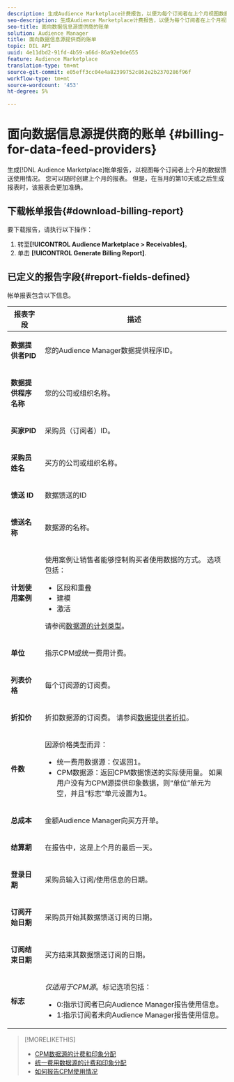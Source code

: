 ```yaml
---
description: 生成Audience Marketplace计费报告，以便为每个订阅者在上个月视图数据馈送使用情况。 您可以随时创建上个月的报表。 但是，在当月的第10天或之后生成报表时，该报表会更加准确。
seo-description: 生成Audience Marketplace计费报告，以便为每个订阅者在上个月视图数据馈送使用情况。 您可以随时创建上个月的报表。 但是，在当月的第10天或之后生成报表时，该报表会更加准确。
seo-title: 面向数据信息源提供商的账单
solution: Audience Manager
title: 面向数据信息源提供商的账单
topic: DIL API
uuid: 4e11dbd2-91fd-4b59-a66d-86a92e0de655
feature: Audience Marketplace
translation-type: tm+mt
source-git-commit: e05eff3cc04e4a82399752c862e2b2370286f96f
workflow-type: tm+mt
source-wordcount: '453'
ht-degree: 5%

---
```



# 面向数据信息源提供商的账单 {#billing-for-data-feed-providers}

生成[!DNL Audience Marketplace]帐单报告，以视图每个订阅者上个月的数据馈送使用情况。 您可以随时创建上个月的报表。 但是，在当月的第10天或之后生成报表时，该报表会更加准确。

## 下载帐单报告{#download-billing-report}

要下载报告，请执行以下操作：

1. 转至&#x200B;**[!UICONTROL Audience Marketplace > Receivables]**。
1. 单击 **[!UICONTROL Generate Billing Report]**.

## 已定义的报告字段{#report-fields-defined}

帐单报表包含以下信息。

<table id="table_B433D5059F6446068683E425B1D87520"> 
 <thead> 
  <tr> 
   <th colname="col1" class="entry"> 报表字段 </th> 
   <th colname="col2" class="entry"> 描述 </th> 
  </tr> 
 </thead>
 <tbody> 
  <tr> 
   <td colname="col1"> <p><b><span class="uicontrol"> 数据提供者PID</span></b> </p> </td> 
   <td colname="col2"> <p>您的<span class="keyword">Audience Manager</span>数据提供程序ID。 </p> </td> 
  </tr> 
  <tr> 
   <td colname="col1"> <p><b><span class="uicontrol"> 数据提供程序名称</span></b> </p> </td> 
   <td colname="col2"> <p>您的公司或组织名称。 </p> </td> 
  </tr> 
  <tr> 
   <td colname="col1"> <p><b><span class="uicontrol"> 买家PID</span></b> </p> </td> 
   <td colname="col2"> <p>采购员（订阅者）ID。 </p> </td> 
  </tr> 
  <tr> 
   <td colname="col1"> <p><b><span class="uicontrol"> 采购员姓名</span></b> </p> </td> 
   <td colname="col2"> <p>买方的公司或组织名称。 </p> </td> 
  </tr> 
  <tr> 
   <td colname="col1"> <p><b><span class="uicontrol"> 馈送 ID</span></b> </p> </td> 
   <td colname="col2"> <p>数据馈送的ID </p> </td> 
  </tr> 
  <tr> 
   <td colname="col1"> <p><b><span class="uicontrol"> 馈送名称</span></b> </p> </td> 
   <td colname="col2"> <p>数据源的名称。 </p> </td> 
  </tr> 
  <tr> 
   <td colname="col1"> <p><b><span class="uicontrol"> 计划使用案例</span></b> </p> </td> 
   <td colname="col2"> <p>使用案例让销售者能够控制购买者使用数据的方式。 选项包括： </p> 
    <ul id="ul_8230A93B5DCE4C10B025D3C761F72CEF"> 
     <li id="li_3400C6475F6D43D7AF54D9A0ED9C09E0">区段和重叠 </li> 
     <li id="li_65DFEF1EA6C341ACB5B72FF629F10AFC">建模 </li> 
     <li id="li_B84935B93ADE4D299732CE7E099DF7B3">激活 </li> 
    </ul> <p>请参阅<a href="../../../features/audience-marketplace/marketplace-data-providers/marketplace-create-manage-feeds.md#plan-types">数据源的计划类型</a>。 </p> </td> 
  </tr> 
  <tr> 
   <td colname="col1"> <p><b><span class="uicontrol"> 单位</span></b> </p> </td> 
   <td colname="col2"> <p>指示CPM或统一费用计费。 </p> </td> 
  </tr> 
  <tr> 
   <td colname="col1"> <p><b><span class="uicontrol"> 列表价格</span></b> </p> </td> 
   <td colname="col2"> <p>每个订阅源的订阅费。 </p> </td> 
  </tr> 
  <tr> 
   <td colname="col1"> <p><b><span class="uicontrol"> 折扣价</span></b> </p> </td> 
   <td colname="col2"> <p>折扣数据源的订阅费。 请参阅<a href="../../../features/audience-marketplace/marketplace-data-providers/marketplace-create-manage-feeds.md#discounts">数据提供者折扣</a>。 </p> </td> 
  </tr> 
  <tr> 
   <td colname="col1"> <p><b><span class="uicontrol"> 件数</span></b> </p> </td> 
   <td colname="col2"> <p>因源价格类型而异： </p> 
    <ul id="ul_01550B436EEE4FBC8C9945E08E3CE2C6"> 
     <li id="li_C589F6A751AB407E853AC6F726A47F14">统一费用数据源：仅返回1。 </li> 
     <li id="li_F93F8AEB2D8C45BFA0305E7808AFF848">CPM数据源：返回CPM数据馈送的实际使用量。 如果用户没有为CPM源提供印象数据，则“单位”单元为空，并且“标志”单元设置为1。 </li> 
    </ul> </td> 
  </tr> 
  <tr> 
   <td colname="col1"> <p><b><span class="uicontrol"> 总成本</span></b> </p> </td> 
   <td colname="col2"> <p>金额<span class="keyword">Audience Manager</span>向买方开单。 </p> </td> 
  </tr> 
  <tr> 
   <td colname="col1"> <p><b><span class="uicontrol"> 结算期</span></b> </p> </td> 
   <td colname="col2"> <p> 在报告中，这是上个月的最后一天。 </p> </td> 
  </tr> 
  <tr> 
   <td colname="col1"> <p><b><span class="uicontrol"> 登录日期</span></b> </p> </td> 
   <td colname="col2"> <p>采购员输入订阅/使用信息的日期。 </p> </td> 
  </tr> 
  <tr> 
   <td colname="col1"> <p><b><span class="uicontrol"> 订阅开始日期</span></b> </p> </td> 
   <td colname="col2"> <p>采购员开始其数据馈送订阅的日期。 </p> </td> 
  </tr> 
  <tr> 
   <td colname="col1"> <p><b><span class="uicontrol"> 订阅结束日期</span></b> </p> </td> 
   <td colname="col2"> <p>买方结束其数据馈送订阅的日期。 </p> </td> 
  </tr> 
  <tr> 
   <td colname="col1"> <p><b><span class="uicontrol"> 标志</span></b> </p> </td> 
   <td colname="col2"> <p> <i>仅适用于CPM源</i>。标记选项包括： </p> 
    <ul id="ul_509BC73B754A43299F8D719AB0805ABD"> 
     <li id="li_AB35E33B68EC49A187495DF6B9D86563">0:指示订阅者已向<span class="keyword">Audience Manager</span>报告使用信息。 </li> 
     <li id="li_2E4871B127A84EC586A9F3659F52D67E">1:指示订阅者未向<span class="keyword">Audience Manager</span>报告使用信息。 </li> 
    </ul> </td> 
  </tr> 
 </tbody> 
</table>

>[!MORELIKETHIS]
>
>* [CPM数据源的计费和印象分配](../../../features/audience-marketplace/marketplace-data-buyers/marketplace-buyer-billing.md#cost-attribution)
>* [统一费用数据源的计费和印象分配](../../../features/audience-marketplace/marketplace-data-buyers/marketplace-buyer-billing.md)
>* [如何报告CPM使用情况](../../../features/audience-marketplace/marketplace-data-buyers/marketplace-buyer-billing.md#report-cpm-usage)

